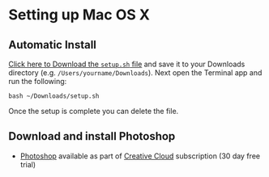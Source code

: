 # Setting up Mac OS X

## Automatic Install

[Click here to Download the `setup.sh` file](https://cdn.rawgit.com/develop-me/setup/master/mac/setup.sh) and save it to your Downloads directory (e.g. `/Users/yourname/Downloads`). Next open the Terminal app and run the following:

```
bash ~/Downloads/setup.sh
```

Once the setup is complete you can delete the file.

## Download and install Photoshop

- [Photoshop](http://www.adobe.com/uk/products/photoshop.html) available as part of [Creative Cloud](https://creative.adobe.com/products/download/creative-cloud) subscription (30 day free trial)
